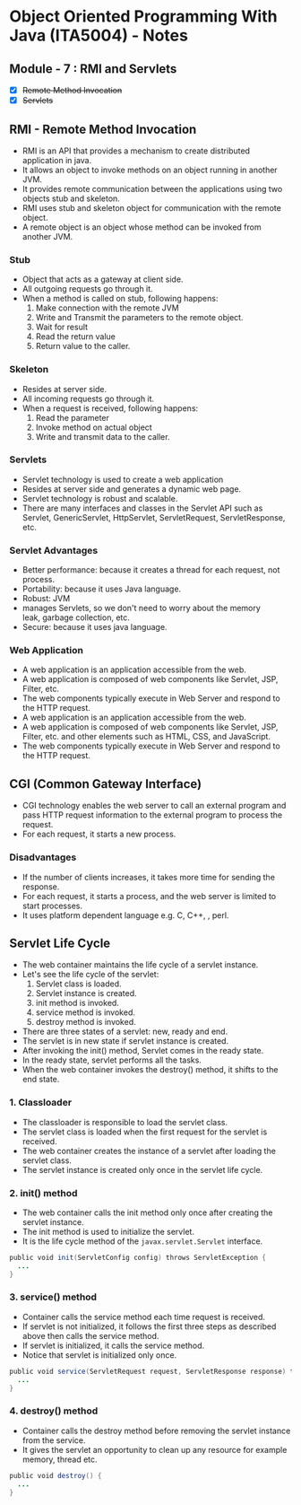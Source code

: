 # Object Oriented Programming With Java (ITA5004) - Notes

## Module - 7 : RMI and Servlets

- [x] ~~Remote Method Invocation~~
- [x] ~~Servlets~~

## RMI - Remote Method Invocation

- RMI is an API that provides a mechanism to create distributed application in java.
- It allows an object to invoke methods on an object running in another JVM.
- It provides remote communication between the applications using two objects stub and skeleton.
- RMI uses stub and skeleton object for communication with the remote object.
- A remote object is an object whose method can be invoked from another JVM.

### Stub

- Object that acts as a gateway at client side.
- All outgoing requests go through it.
- When a method is called on stub, following happens:
  1. Make connection with the remote JVM
  2. Write and Transmit the parameters to the remote object.
  3. Wait for result
  4. Read the return value
  5. Return value to the caller.

### Skeleton

- Resides at server side.
- All incoming requests go through it.
- When a request is received, following happens:
  1. Read the parameter
  2. Invoke method on actual object
  3. Write and transmit data to the caller.

### Servlets

- Servlet technology is used to create a web application
- Resides at server side and generates a dynamic web page.
- Servlet technology is robust and scalable.
- There are many interfaces and classes in the Servlet API such as Servlet, GenericServlet, HttpServlet, ServletRequest, ServletResponse, etc.

### Servlet Advantages

- Better performance: because it creates a thread for each request, not process.
- Portability: because it uses Java language.
- Robust: JVM
- manages Servlets, so we don't need to worry about the memory leak, garbage collection, etc.
- Secure: because it uses java language.

### Web Application

- A web application is an application accessible from the web.
- A web application is composed of web components like Servlet, JSP, Filter, etc.
- The web components typically execute in Web Server and respond to the HTTP request.
- A web application is an application accessible from the web.
- A web application is composed of web components like Servlet, JSP, Filter, etc. and other elements such as HTML, CSS, and JavaScript.
- The web components typically execute in Web Server and respond to the HTTP request.

## CGI (Common Gateway Interface)

- CGI technology enables the web server to call an external program and pass HTTP request information to the external program to process the request.
- For each request, it starts a new process.

### Disadvantages

- If the number of clients increases, it takes more time for sending the response.
- For each request, it starts a process, and the web server is limited to start processes.
- It uses platform dependent language e.g. C, C++, , perl.

## Servlet Life Cycle

- The web container maintains the life cycle of a servlet instance.
- Let's see the life cycle of the servlet:
  1. Servlet class is loaded.
  2. Servlet instance is created.
  3. init method is invoked.
  4. service method is invoked.
  5. destroy method is invoked.
- There are three states of a servlet: new, ready and end.
- The servlet is in new state if servlet instance is created.
- After invoking the init() method, Servlet comes in the ready state.
- In the ready state, servlet performs all the tasks.
- When the web container invokes the destroy() method, it shifts to the end state.

### 1. Classloader

- The classloader is responsible to load the servlet class.
- The servlet class is loaded when the first request for the servlet is received.
- The web container creates the instance of a servlet after loading the servlet class.
- The servlet instance is created only once in the servlet life cycle.

### 2. init() method

- The web container calls the init method only once after creating the servlet instance.
- The init method is used to initialize the servlet.
- It is the life cycle method of the `javax.servlet.Servlet` interface.

```java
public void init(ServletConfig config) throws ServletException {
  ...
}
```

### 3. service() method

- Container calls the service method each time request is received. 
- If servlet is not initialized, it follows the first three steps as described above then calls the service method. 
- If servlet is initialized, it calls the service method. 
- Notice that servlet is initialized only once. 

```java
public void service(ServletRequest request, ServletResponse response) throws ServletException, IOException {
  ...
} 
```

### 4. destroy() method

- Container calls the destroy method before removing the servlet instance from the service. 
- It gives the servlet an opportunity to clean up any resource for example memory, thread etc.

```java
public void destroy() {
  ...
}
```